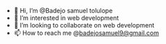 - 👋 Hi, I’m @Badejo samuel tolulope
- 👀 I’m interested in web development
- 💞️ I’m looking to collaborate on web development 
- 📫 How to reach me @badejosamuel9@gmail.com

<!---
Sammyfrosh35/Sammyfrosh35 is a ✨ special ✨ repository because its `README.md` (this file) appears on your GitHub profile.
You can click the Preview link to take a look at your changes.
--->
